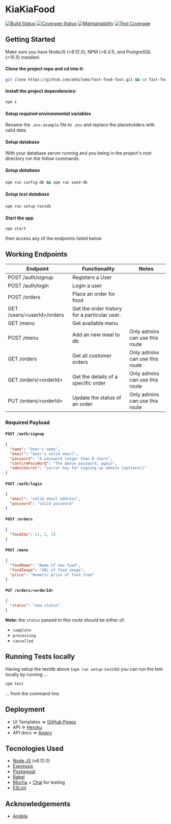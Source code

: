 # KiaKiaFood

[![Build Status](https://travis-ci.org/akhilome/fast-food-fast.svg?branch=develop)](https://travis-ci.org/akhilome/fast-food-fast) [![Coverage Status](https://coveralls.io/repos/github/akhilome/fast-food-fast/badge.svg)](https://coveralls.io/github/akhilome/fast-food-fast) [![Maintainability](https://api.codeclimate.com/v1/badges/58776f26abc459607055/maintainability)](https://codeclimate.com/github/akhilome/fast-food-fast/maintainability) [![Test Coverage](https://api.codeclimate.com/v1/badges/58776f26abc459607055/test_coverage)](https://codeclimate.com/github/akhilome/fast-food-fast/test_coverage) 

## Getting Started

Make sure you have NodeJS (_>8.12.0_), NPM (_>6.4.1_), and PostgreSQL (_>10.5_) installed.

#### Clone the project repo and cd into it:

```bash
git clone https://github.com/akhilome/fast-food-fast.git && cd fast-food-fast
```

#### Install the project dependencies:

```bash 
npm i
```

#### Setup required environmental variables

Rename the `.env.example` file to `.env` and replace the placeholders with valid data.

#### Setup database

With your database server running and you being in the project's root directory run the follow commands.

##### Setup database

```bash
npm run config-db && npm run seed-db
```

##### Setup test database

```bash
npm run setup-testdb
```

#### Start the app

```bash
npm start
```

then access any of the endpoints listed below

## Working Endpoints

| Endpoint                      | Functionality            | Notes  										 	   				    |
| ----------------------------- | ----------------------   | --------------------------------------     |
| POST /auth/signup             | Registers a User         |                                            |
| POST /auth/login              | Login a user             |                                            |
| POST /orders                  | Place an order for food  |                                            |
| GET /users/\<userId\>/orders  | Get the order history for a particular user. |                        |
| GET /menu                     | Get available menu       |                                            |
| POST /menu                    | Add an new meal to db    | Only admins can use this route             |
| GET /orders                   | Get all customer orders  | Only admins can use this route             |
| GET /orders/\<orderId\>       | Get the details of a specific order  | Only admins can use this route |
| PUT /orders/\<orderId\>       | Update the status of an order | Only admins can use this route        |


### Required Payload

#### `POST /auth/signup`

```json
{
  "name": "User's name",
  "email": "User's valid email",
  "password": "A password longer than 6 chars",
  "confirmPassWord": "The above password, again",
  "adminSecret": "secret key for signing up admins [optional]"
}
```

#### `POST /auth/login`

```json
{
  "email": "valid email address",
  "password": "valid password"
}
```

#### `POST /orders`

```json
{
  "foodIds": [1, 2, 3]
}
```

#### `POST /menu`

```json
{
  "foodName": "Name of new food",
  "foodImage": "URL of food image",
  "price": "Numeric price of food item"
}
```

#### `PUT /orders/<orderId>`

```json
{
  "status": "new status"
}
```

**Note:** the `status` passed to this route should be either of:

* `complete`
* `processing`
* `cancelled`

## Running Tests locally

Having setup the testdb above (`npm run setup-testdb`) you can run the test locally by running ...

```bash
npm test
```

... from the command line

## Deployment

* UI Templates => [GitHub Pages](https://akhilome.github.io/fast-food-fast/ui/) 
* API => [Heroku](https://kiakiafood.herokuapp.com/) 
* API docs => [Apiary](https://kiakiafood.docs.apiary.io)

## Tecnologies Used

* [Node JS](https://nodejs.org/en/) (_v8.12.0_) 
* [Expressjs](https://expressjs.com/)
* [Postgresql](https://www.postgresql.org/)
* [Babel](https://babeljs.io/)
* [Mocha](https://mochajs.org/) + [Chai](https://www.chaijs.com/) for testing
* [ESLint](https://eslint.org/)

## Acknowledgements 

* [Andela](https://andela.com/) 
